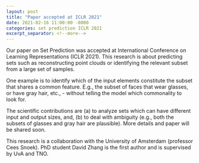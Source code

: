 ```yaml
---
layout: post
title: "Paper accepted at ICLR 2021"
date: 2021-02-16 11:00:00 -0000
categories: set prediction ICLR 2021
excerpt_separator: <!--more-->
---
```


Our paper on Set Prediction was accepted at International Conference on Learning Representations (ICLR 2021). This research is about predicting sets such as reconstructing point clouds or identifying the relevant subset from a large set of samples.

<!--more-->

One example is to identify which of the input elements constitute the subset that shares a common feature. E.g., the subset of faces that wear glasses, or have gray hair, etc., - without telling the model which commonality to look for.

The scientific contributions are (a) to analyze sets which can have different input and output sizes, and, (b) to deal with ambiguity (e.g., both the subsets of glasses and gray hair are plausible). More details and paper will be shared soon.

This research is a collaboration with the University of Amsterdam (professor Cees Snoek). PhD student David Zhang is the first author and is supervised by UvA and TNO.
